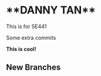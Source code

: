 <h1>**DANNY TAN**</h1>

This is for SE441

Some extra commits

**This is cool!**

<h2>New Branches</h2>
